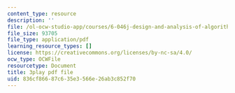 ```yaml
---
content_type: resource
description: ''
file: /ol-ocw-studio-app/courses/6-046j-design-and-analysis-of-algorithms-spring-2015/836cf86687c635e3566e26ab3c852f70_mUBmcbbJNf4.pdf
file_size: 93705
file_type: application/pdf
learning_resource_types: []
license: https://creativecommons.org/licenses/by-nc-sa/4.0/
ocw_type: OCWFile
resourcetype: Document
title: 3play pdf file
uid: 836cf866-87c6-35e3-566e-26ab3c852f70
---
```

